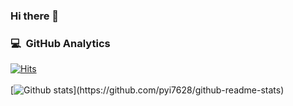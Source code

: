 ### Hi there 👋

### 💻 &nbsp;GitHub Analytics
[![Hits](https://hits.seeyoufarm.com/api/count/incr/badge.svg?url=https%3A%2F%2Fgithub.com%2Fpyi7628%2Fhit-counter&count_bg=%23FF6192&title_bg=%23555555&icon=googlefit.svg&icon_color=%23E7E7E7&title=hits&edge_flat=false)](https://hits.seeyoufarm.com)
<br/>
<br/>
[![Github stats](https://github-readme-stats.vercel.app/api?username=pyi7628&show_icons=true&theme=algolia&include_all_commits=true&count_private=true")](https://github.com/pyi7628/github-readme-stats)
<!-- [![Top Langs](https://github-readme-stats.vercel.app/api/top-langs/?username=pyi7628&orgs=ANGAGU&layout=compact&theme=algolia)](https://github.com/pyi7628/github-readme-stats) -->
<!--
**pyi7628/pyi7628** is a ✨ _special_ ✨ repository because its `README.md` (this file) appears on your GitHub profile.

Here are some ideas to get you started:

- 🔭 I’m currently working on ...
- 🌱 I’m currently learning - Spring boot, Kubernetes, Docker, Redis, GraphQL, Redux
- 👯 I’m looking to collaborate on ...
- 🤔 I’m looking for help with ...
- 💬 Ask me about ...
- 📫 How to reach me: ...
- 😄 Pronouns: ...
- ⚡ Fun fact: ...
-->
